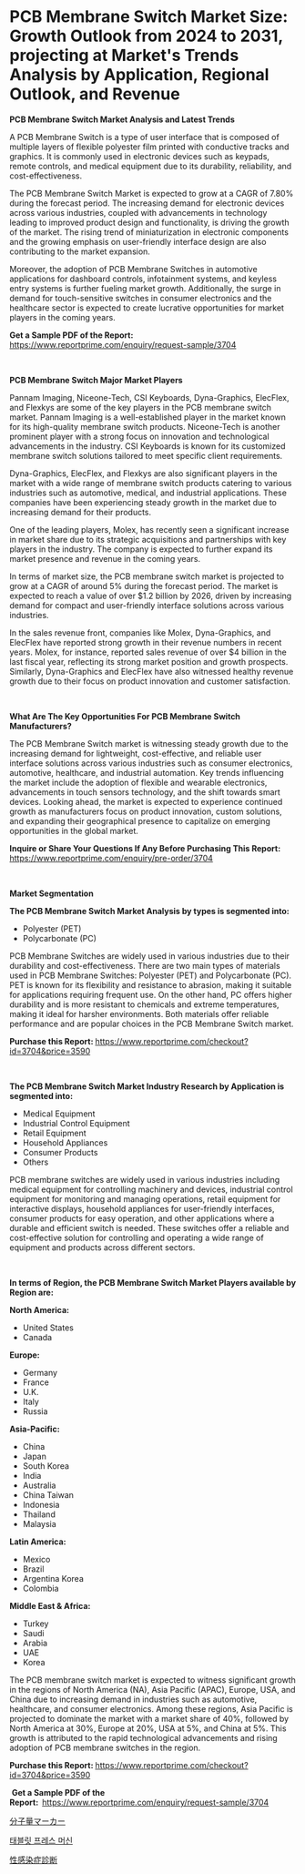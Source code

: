 <p><h1>PCB Membrane Switch Market Size: Growth Outlook from 2024 to 2031, projecting at Market's Trends Analysis by Application, Regional Outlook, and Revenue</h1></p><p><strong>PCB Membrane Switch Market Analysis and Latest Trends</strong></p>
<p><p>A PCB Membrane Switch is a type of user interface that is composed of multiple layers of flexible polyester film printed with conductive tracks and graphics. It is commonly used in electronic devices such as keypads, remote controls, and medical equipment due to its durability, reliability, and cost-effectiveness.</p><p>The PCB Membrane Switch Market is expected to grow at a CAGR of 7.80% during the forecast period. The increasing demand for electronic devices across various industries, coupled with advancements in technology leading to improved product design and functionality, is driving the growth of the market. The rising trend of miniaturization in electronic components and the growing emphasis on user-friendly interface design are also contributing to the market expansion.</p><p>Moreover, the adoption of PCB Membrane Switches in automotive applications for dashboard controls, infotainment systems, and keyless entry systems is further fueling market growth. Additionally, the surge in demand for touch-sensitive switches in consumer electronics and the healthcare sector is expected to create lucrative opportunities for market players in the coming years.</p></p>
<p><strong>Get a Sample PDF of the Report:&nbsp;</strong> <a href="https://www.reportprime.com/enquiry/request-sample/3704">https://www.reportprime.com/enquiry/request-sample/3704</a></p>
<p>&nbsp;</p>
<p><strong>PCB Membrane Switch Major Market Players</strong></p>
<p><p>Pannam Imaging, Niceone-Tech, CSI Keyboards, Dyna-Graphics, ElecFlex, and Flexkys are some of the key players in the PCB membrane switch market. Pannam Imaging is a well-established player in the market known for its high-quality membrane switch products. Niceone-Tech is another prominent player with a strong focus on innovation and technological advancements in the industry. CSI Keyboards is known for its customized membrane switch solutions tailored to meet specific client requirements.</p><p>Dyna-Graphics, ElecFlex, and Flexkys are also significant players in the market with a wide range of membrane switch products catering to various industries such as automotive, medical, and industrial applications. These companies have been experiencing steady growth in the market due to increasing demand for their products.</p><p>One of the leading players, Molex, has recently seen a significant increase in market share due to its strategic acquisitions and partnerships with key players in the industry. The company is expected to further expand its market presence and revenue in the coming years.</p><p>In terms of market size, the PCB membrane switch market is projected to grow at a CAGR of around 5% during the forecast period. The market is expected to reach a value of over $1.2 billion by 2026, driven by increasing demand for compact and user-friendly interface solutions across various industries.</p><p>In the sales revenue front, companies like Molex, Dyna-Graphics, and ElecFlex have reported strong growth in their revenue numbers in recent years. Molex, for instance, reported sales revenue of over $4 billion in the last fiscal year, reflecting its strong market position and growth prospects. Similarly, Dyna-Graphics and ElecFlex have also witnessed healthy revenue growth due to their focus on product innovation and customer satisfaction.</p></p>
<p>&nbsp;</p>
<p><strong>What Are The Key Opportunities For PCB Membrane Switch Manufacturers?</strong></p>
<p><p>The PCB Membrane Switch market is witnessing steady growth due to the increasing demand for lightweight, cost-effective, and reliable user interface solutions across various industries such as consumer electronics, automotive, healthcare, and industrial automation. Key trends influencing the market include the adoption of flexible and wearable electronics, advancements in touch sensors technology, and the shift towards smart devices. Looking ahead, the market is expected to experience continued growth as manufacturers focus on product innovation, custom solutions, and expanding their geographical presence to capitalize on emerging opportunities in the global market.</p></p>
<p><strong>Inquire or Share Your Questions If Any Before Purchasing This Report:</strong> <a href="https://www.reportprime.com/enquiry/pre-order/3704">https://www.reportprime.com/enquiry/pre-order/3704</a></p>
<p>&nbsp;</p>
<p><strong>Market Segmentation</strong></p>
<p><strong>The PCB Membrane Switch Market Analysis by types is segmented into:</strong></p>
<p><ul><li>Polyester (PET)</li><li>Polycarbonate (PC)</li></ul></p>
<p><p>PCB Membrane Switches are widely used in various industries due to their durability and cost-effectiveness. There are two main types of materials used in PCB Membrane Switches: Polyester (PET) and Polycarbonate (PC). PET is known for its flexibility and resistance to abrasion, making it suitable for applications requiring frequent use. On the other hand, PC offers higher durability and is more resistant to chemicals and extreme temperatures, making it ideal for harsher environments. Both materials offer reliable performance and are popular choices in the PCB Membrane Switch market.</p></p>
<p><strong>Purchase this Report:&nbsp;</strong><a href="https://www.reportprime.com/checkout?id=3704&price=3590">https://www.reportprime.com/checkout?id=3704&price=3590</a></p>
<p>&nbsp;</p>
<p><strong>The PCB Membrane Switch Market Industry Research by Application is segmented into:</strong></p>
<p><ul><li>Medical Equipment</li><li>Industrial Control Equipment</li><li>Retail Equipment</li><li>Household Appliances</li><li>Consumer Products</li><li>Others</li></ul></p>
<p><p>PCB membrane switches are widely used in various industries including medical equipment for controlling machinery and devices, industrial control equipment for monitoring and managing operations, retail equipment for interactive displays, household appliances for user-friendly interfaces, consumer products for easy operation, and other applications where a durable and efficient switch is needed. These switches offer a reliable and cost-effective solution for controlling and operating a wide range of equipment and products across different sectors.</p></p>
<p>&nbsp;</p>
<p><strong>In terms of Region, the PCB Membrane Switch Market Players available by Region are:</strong></p>
<p>
    <p> <strong> North America: </strong>
        <ul>
            <li>United States</li>
            <li>Canada</li>
        </ul>
        </p> 
    <p> <strong> Europe: </strong>
        <ul>
            <li>Germany</li>
            <li>France</li>
            <li>U.K.</li>
            <li>Italy</li>
            <li>Russia</li>
        </ul>
        </p> 
    <p> <strong> Asia-Pacific: </strong>
        <ul>
            <li>China</li>
            <li>Japan</li>
            <li>South Korea</li>
            <li>India</li>
            <li>Australia</li>
            <li>China Taiwan</li>
            <li>Indonesia</li>
            <li>Thailand</li>
            <li>Malaysia</li>
        </ul>
        </p> 
    <p> <strong> Latin America: </strong>
        <ul>
            <li>Mexico</li>
            <li>Brazil</li>
            <li>Argentina Korea</li>
            <li>Colombia</li>
        </ul>
        </p> 
    <p> <strong> Middle East & Africa: </strong>
        <ul>
            <li>Turkey</li>
            <li>Saudi</li>
            <li>Arabia</li>
            <li>UAE</li>
            <li>Korea</li>
        </ul>
    </p>
    </p>
<p><p>The PCB membrane switch market is expected to witness significant growth in the regions of North America (NA), Asia Pacific (APAC), Europe, USA, and China due to increasing demand in industries such as automotive, healthcare, and consumer electronics. Among these regions, Asia Pacific is projected to dominate the market with a market share of 40%, followed by North America at 30%, Europe at 20%, USA at 5%, and China at 5%. This growth is attributed to the rapid technological advancements and rising adoption of PCB membrane switches in the region.</p></p>
<p><strong>Purchase this Report: </strong><a href="https://www.reportprime.com/checkout?id=3704&price=3590">https://www.reportprime.com/checkout?id=3704&price=3590</a></p>
<p>&nbsp;<strong>Get a Sample PDF of the Report:&nbsp;&nbsp;</strong><a href="https://www.reportprime.com/enquiry/request-sample/3704">https://www.reportprime.com/enquiry/request-sample/3704</a></p>
<p><strong></strong></p>
<p><p><a href="https://medium.com/@edwards13jessica/%E5%88%86%E5%AD%90%E9%87%8F%E3%83%9E%E3%83%BC%E3%82%AB%E3%83%BC%E5%B8%82%E5%A0%B4-%E3%82%BF%E3%82%A4%E3%83%97-%E3%82%A2%E3%83%97%E3%83%AA%E3%82%B1%E3%83%BC%E3%82%B7%E3%83%A7%E3%83%B3-%E3%81%8A%E3%82%88%E3%81%B3%E5%9C%B0%E7%90%86%E3%81%AB%E3%82%88%E3%82%8B%E5%8C%85%E6%8B%AC%E7%9A%84%E3%81%AA%E8%A9%95%E4%BE%A1-bcb95320052d">分子量マーカー</a></p><p><a href="https://medium.com/@llanajer/%ED%83%80%EB%B8%94%EB%A6%BF-%ED%94%84%EB%A0%88%EC%8A%A4-%EA%B8%B0%EA%B3%84-%EC%8B%9C%EC%9E%A5-%EB%8F%99%ED%96%A5-%EB%B0%8F-%EC%8B%9C%EC%9E%A5-%EB%B6%84%EC%84%9D%EC%9D%80-2024-2031%EB%85%84%EA%B9%8C%EC%A7%80-%EC%98%88%EC%B8%A1%EB%90%98%EC%97%88%EC%8A%B5%EB%8B%88%EB%8B%A4-969f98840169">태블릿 프레스 머신</a></p><p><a href="https://medium.com/@julian6skinner/std-%E6%80%A7%E6%84%9F%E6%9F%93%E7%97%87-%E8%A8%BA%E6%96%AD%E5%B8%82%E5%A0%B4-%E3%82%BF%E3%82%A4%E3%83%97-%E3%82%A2%E3%83%97%E3%83%AA%E3%82%B1%E3%83%BC%E3%82%B7%E3%83%A7%E3%83%B3-%E5%9C%B0%E7%90%86%E3%81%AB%E3%82%88%E3%82%8B%E5%8C%85%E6%8B%AC%E7%9A%84%E8%A9%95%E4%BE%A1-82d2df8bf3ed">性感染症診断</a></p></p>